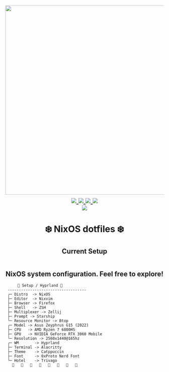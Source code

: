 <h1 align="center">
<a href='#'><img src="https://raw.githubusercontent.com/catppuccin/catppuccin/main/assets/palette/macchiato.png" width="600px"/></a>
  <br>
  <div>
    <a href="https://github.com/redyf/nixdots/issues">
        <img src="https://img.shields.io/github/issues/anubhavuniyal/flakenix?color=fab387&labelColor=303446&style=for-the-badge">
    </a>
    <a href="https://github.com/redyf/nixdots/stargazers">
        <img src="https://img.shields.io/github/stars/anubhavuniyal/flakenix?color=ca9ee6&labelColor=303446&style=for-the-badge">
    </a>
    <a href="https://github.com/redyf/nixdots">
        <img src="https://img.shields.io/github/repo-size/anubhavuniyal/flakenix?color=ea999c&labelColor=303446&style=for-the-badge">
    </a>
    <a href="https://github.com/redyf/nixdots/LICENSE">
        <img src="https://img.shields.io/static/v1.svg?style=for-the-badge&label=License&message=MIT&logoColor=ca9ee6&colorA=313244&colorB=cba6f7"/>
    </a>
    <br>
    </div>
        <img href="https://builtwithnix.org" src="https://builtwithnix.org/badge.svg"/>
   </h1>

<div align="center">
<h1>
❄️ NixOS dotfiles ❄️
</h1>
<h2>
Current Setup
</h2>
<img href=https://github.com/anubhavuniyal/flakenix/blob/main/modules/home-manager/wallpaper.jpg?raw=true">
</div>
<h2 align="center">NixOS system configuration. Feel free to explore!</h2>

```mint
⠀⠀   🌸 Setup / Hyprland 🌸
 -----------------------------------
 ╭─ Distro  -> NixOS
 ├─ Editor  -> Nixvim
 ├─ Browser -> Firefox
 ├─ Shell   -> ZSH
 ├─ Multiplexer -> Zellij
 ├─ Prompt -> Starship
 ╰─ Resource Monitor -> Btop
 ╭─ Model -> Asus Zeyphrus G15 (2022)
 ├─ CPU   -> AMD Ryzen 7 6800HS
 ├─ GPU   -> NVIDIA GeForce RTX 3060 Mobile
 ╰─ Resolution -> 2560x1440@165hz
 ╭─ WM       -> Hyprland
 ├─ Terminal -> Alacritty
 ├─ Theme    -> Catppuccin
 ├─ Font     -> 0xProto Nerd Font
 ╰─ Hotel    -> Trivago
                        
```

